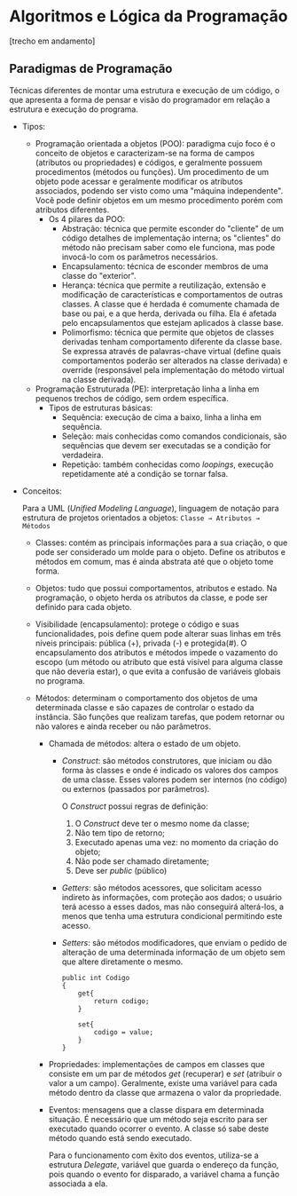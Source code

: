 # Algoritmos e Lógica da Programação
[trecho em andamento]





## Paradigmas de Programação

Técnicas diferentes de montar uma estrutura e execução de um código, o que apresenta a forma de pensar e visão do programador em relação a estrutura e execução do programa. 

- Tipos:

  - Programação orientada a objetos (POO): paradigma cujo foco é o conceito de objetos e caracterizam-se na forma de campos (atributos ou propriedades) e códigos, e geralmente possuem procedimentos (métodos ou funções). Um procedimento de um objeto pode acessar e geralmente modificar os atributos associados, podendo ser visto como uma "máquina independente". Você pode definir objetos em um mesmo procedimento porém com atributos diferentes.
    - Os 4 pilares da POO:
      - Abstração: técnica que permite esconder do "cliente" de um código detalhes de implementação interna; os "clientes" do método não precisam saber como ele funciona, mas pode invocá-lo com os parâmetros necessários. 
      - Encapsulamento: técnica de esconder membros de uma classe do "exterior".
      - Herança: técnica que permite a reutilização, extensão e modificação de características e comportamentos de outras classes. A classe que é herdada é comumente chamada de base ou pai, e a que herda, derivada ou filha. Ela é afetada pelo encapsulamentos que estejam aplicados à classe base. 
      - Polimorfismo: técnica que permite que objetos de classes derivadas tenham comportamento diferente da classe base. Se expressa através de palavras-chave virtual (define quais comportamentos poderão ser alterados na classe derivada) e override (responsável pela implementação do método virtual na classe derivada).
  - Programação Estruturada (PE): interpretação linha a linha em pequenos trechos de código, sem ordem específica.
    - Tipos de estruturas básicas: 
      - Sequência: execução de cima a baixo, linha a linha em sequência.
      - Seleção: mais conhecidas como comandos condicionais, são sequências que devem ser executadas se a condição for verdadeira.
      - Repetição: também conhecidas como *loopings*, execução repetidamente até a condição se tornar falsa.

- Conceitos:

  Para a UML (*Unified Modeling Language*), linguagem de notação para estrutura de projetos orientados a objetos: `Classe → Atributos → Métodos` 

  - Classes: contém as principais informações para a sua criação, o que pode ser considerado um molde para o objeto. Define os atributos e métodos em comum, mas é ainda abstrata até que o objeto tome forma. 

  - Objetos: tudo que possui comportamentos, atributos e estado. Na programação, o objeto herda os atributos da classe, e pode ser definido para cada objeto.

  - Visibilidade (encapsulamento): protege o código e suas funcionalidades, pois define quem pode alterar suas linhas em três níveis principais: pública (+), privada (-) e protegida(#). O encapsulamento dos atributos e métodos impede o vazamento do escopo (um método ou atributo que está visível para alguma classe que não deveria estar), o que evita a confusão de variáveis globais no programa.

  - Métodos: determinam o comportamento dos objetos de uma determinada classe e são capazes de controlar o estado da instância. São funções que realizam tarefas, que podem retornar ou não valores e ainda receber ou não parâmetros.

    - Chamada de métodos: altera o estado de um objeto. 

      - *Construct*: são métodos construtores, que iniciam ou dão forma às classes e onde é indicado os valores dos campos de uma classe. Esses valores podem ser internos (no código) ou externos (passados por parâmetros). 

        O *Construct* possui regras de definição:

        1. O *Construct* deve ter o mesmo nome da classe;
        2. Não tem tipo de retorno;
        3. Executado apenas uma vez: no momento da criação do objeto;
        4. Não pode ser chamado diretamente;
        5. Deve ser *public* (público) 

      - *Getters*: são métodos acessores, que solicitam acesso indireto às informações, com proteção aos dados; o usuário terá acesso a esses dados, mas não conseguirá alterá-los, a menos que tenha uma estrutura condicional permitindo este acesso.

      - *Setters*: são métodos modificadores, que enviam o pedido de alteração de uma determinada informação de um objeto sem que altere diretamente o mesmo.

        ```
        public int Codigo
        {
            get{
                return codigo;
            }
            
            set{
                codigo = value;
            }
        }
        ```

        

    - Propriedades: implementações de campos em classes que consiste em um par de métodos *get* (recuperar) e *set* (atribuir o valor a um campo).  Geralmente, existe uma variável para cada método dentro da classe que armazena o valor da propriedade.

    - Eventos: mensagens que a classe dispara em determinada situação. É necessário que um método seja escrito para ser executado quando ocorrer o evento. A classe só sabe deste método quando está sendo executado. 

      Para o funcionamento com êxito dos eventos, utiliza-se a estrutura *Delegate*, variável que guarda o endereço da função, pois quando o evento for disparado, a variável chama a função associada a ela.

